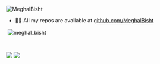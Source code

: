 <p align="left"> <img src="https://komarev.com/ghpvc/?username=MeghalBisht" alt="MeghalBisht" /> </p>


- 👨‍💻 All my repos are available at [github.com/MeghalBisht](https://github.com/MeghalBisht)

<p>&nbsp;<img align="center" src="https://github-readme-stats.vercel.app/api?username=MeghalBisht&show_icons=true&count_private=true&theme=radical" alt="meghal_bisht" /></p>
<br/>

 [<img src="https://img.shields.io/badge/linkedin-%230077B5.svg?&style=for-the-badge&logo=linkedin&logoColor=white" />](https://www.linkedin.com/in/meghal-bisht-777451177/)
 [<img src = "https://img.shields.io/badge/instagram-%23E4405F.svg?&style=for-the-badge&logo=instagram&logoColor=white">](https://www.instagram.com/meghu25bisht/)
